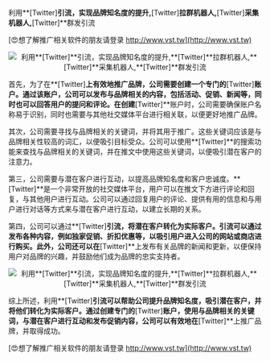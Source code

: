 利用**[Twitter]**引流，实现品牌知名度的提升,**[Twitter]**拉群机器人,**[Twitter]**采集机器人,**[Twitter]**群发引流

[😍想了解推广相关软件的朋友请登录 http://www.vst.tw](http://www.vst.tw)

 <center><img src="https://vst.tw/MP4/tuiguang/png/2.png" alt="利用**[Twitter]**引流，实现品牌知名度的提升,**[Twitter]**拉群机器人,**[Twitter]**采集机器人,**[Twitter]**群发引流"></center>

首先，为了在**[Twitter]**上有效地推广品牌，公司需要创建一个专门的**[Twitter]**账户。通过该账户，公司可以发布与品牌相关的内容，包括活动、促销、新闻等，同时也可以回答用户的提问和评论。在创建**[Twitter]**账户时，公司需要确保账户名称易于识别，同时也需要与其他社交媒体平台进行相关联，以便更好地推广品牌。

其次，公司需要寻找与品牌相关的关键词，并将其用于推广。这些关键词应该是与品牌相关性较高的词汇，以便吸引目标受众。公司可以使用**[Twitter]**的搜索功能来查找与品牌相关的关键词，并在推文中使用这些关键词，以便吸引潜在客户的注意力。

第三，公司需要与潜在客户进行互动，以提高品牌知名度和客户忠诚度。**[Twitter]**是一个非常开放的社交媒体平台，用户可以在推文下方进行评论和回复，与其他用户进行互动。公司可以通过回复用户的评论、提供有用的信息和与用户进行对话等方式来与潜在客户进行互动，以建立长期的关系。

第四，公司可以通过**[Twitter]**引流，将潜在客户转化为实际客户。引流可以通过发布各种内容，例如独家促销、折扣优惠等，以吸引用户进入公司的网站或商店进行购买。此外，公司还可以在**[Twitter]**上发布有关品牌的新闻和更新，以便保持用户对品牌的兴趣，并鼓励他们成为品牌的忠实支持者。

 <center><img src="https://vst.tw/MP4/tuiguang/png/2.png" alt="利用**[Twitter]**引流，实现品牌知名度的提升,**[Twitter]**拉群机器人,**[Twitter]**采集机器人,**[Twitter]**群发引流"></center>

综上所述，利用**[Twitter]**引流可以帮助公司提升品牌知名度，吸引潜在客户，并将他们转化为实际客户。通过创建专门的**[Twitter]**账户，使用与品牌相关的关键词，与潜在客户进行互动和发布促销内容，公司可以有效地在**[Twitter]**上推广品牌，并取得成功。

[😍想了解推广相关软件的朋友请登录 http://www.vst.tw](http://www.vst.tw)



